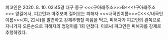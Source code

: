 피고인은 2020. 8. 10. 02:45경 대구 중구 <<<구아래주소>>>B<<</구아래주소>>> 앞길에서, 피고인과 마주보며 걸어오는 피해자 <<<내국인이름>>>C<<</내국인이름>>>(여, 22세)을 발견하고 강제추행할 마음을 먹고, 피해자가 피고인의 왼쪽으로 지나가자 오른손으로 피해자의 엉덩이를 1회 만졌다.
이로써 피고인은 피해자를 강제로 추행하였다.